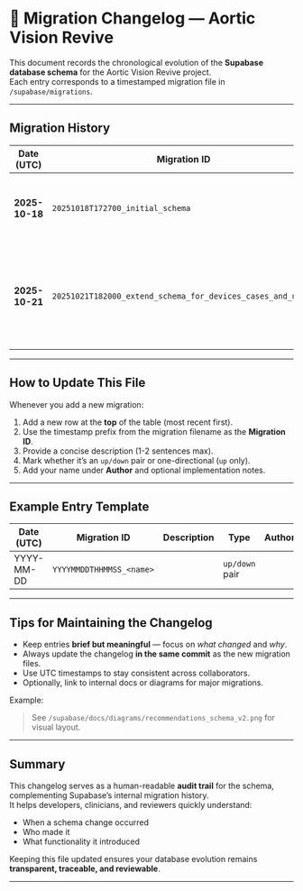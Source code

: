 # 🧾 Migration Changelog — Aortic Vision Revive

This document records the chronological evolution of the **Supabase database schema** for the Aortic Vision Revive project.  
Each entry corresponds to a timestamped migration file in `/supabase/migrations`.

---

## Migration History

| Date (UTC) | Migration ID | Description | Type | Author | Notes |
|-------------|---------------|-------------|-------|---------|--------|
| **2025-10-18** | `20251018T172700_initial_schema` | Created core tables: `bodies`, `branches`, and `audit_log`. Added audit triggers and RLS policies for secure read-only access. | `up/down` pair | Sergio Dominguez Moreno | First production schema version. |
| **2025-10-21** | `20251021T182000_extend_schema_for_devices_cases_and_users` | Added `manufacturers`, `devices`, `patients`, `anatomical_measurements`, `recommendations`, and `users` tables. Linked `bodies` and `branches` to `devices`. Improved `audit_log` with user and case context. | `up/down` pair | Sergio Dominguez Moreno | Extended schema to support device catalogs, patient data, and sizing recommendations. |

---

## How to Update This File

Whenever you add a new migration:

1. Add a new row at the **top** of the table (most recent first).
2. Use the timestamp prefix from the migration filename as the **Migration ID**.
3. Provide a concise description (1-2 sentences max).
4. Mark whether it’s an `up/down` pair or one-directional (`up` only).
5. Add your name under **Author** and optional implementation notes.

---

## Example Entry Template

| Date (UTC) | Migration ID | Description | Type | Author | Notes |
|-------------|---------------|-------------|-------|---------|--------|
| YYYY-MM-DD | `YYYYMMDDTHHMMSS_<name>` | <short summary of what changed> | `up/down` pair | <your name> | <optional notes> |

---

## Tips for Maintaining the Changelog

- Keep entries **brief but meaningful** — focus on *what changed* and *why*.  
- Always update the changelog **in the same commit** as the new migration files.  
- Use UTC timestamps to stay consistent across collaborators.  
- Optionally, link to internal docs or diagrams for major migrations.

Example:
> See `/supabase/docs/diagrams/recommendations_schema_v2.png` for visual layout.

---

## Summary

This changelog serves as a human-readable **audit trail** for the schema, complementing Supabase’s internal migration history.  
It helps developers, clinicians, and reviewers quickly understand:
- When a schema change occurred  
- Who made it  
- What functionality it introduced  

Keeping this file updated ensures your database evolution remains **transparent, traceable, and reviewable**. 

---
